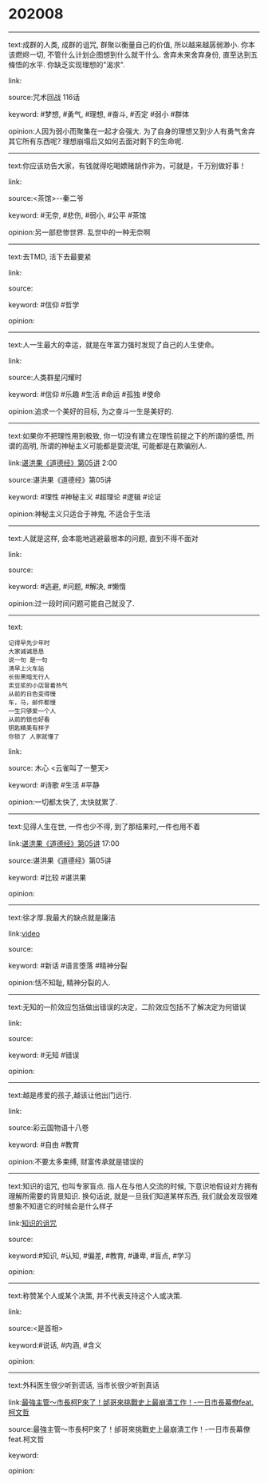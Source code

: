 # 202008

---

text:成群的人类, 成群的诅咒, 群聚以衡量自己的价值, 所以越来越孱弱渺小. 你本该燃烬一切, 不管什么计划企图想到什么就干什么. 舍弃未来舍弃身份, 直至达到五條悟的水平. 你缺乏实现理想的"渴求".

link:

source:咒术回战 116话

keyword: #梦想, #勇气, #理想, #奋斗, #否定 #弱小 #群体

opinion:人因为弱小而聚集在一起才会强大. 为了自身的理想又到少人有勇气舍弃其它所有东西呢? 理想崩塌后又如何去面对剩下的生命呢.

---

text:你应该劝告大家，有钱就得吃喝嫖赌胡作非为，可就是，千万别做好事！

link:

source:<茶馆>\-\-秦二爷

keyword: #无奈, #悲伤, #弱小, #公平 #茶馆

opinion:另一部悲惨世界. 乱世中的一种无奈啊

---

text:去TMD, 活下去最要紧

link:

source:

keyword: #信仰 #哲学

opinion:

---

text:人一生最大的幸运，就是在年富力强时发现了自己的人生使命。

link:

source:人类群星闪耀时

keyword: #信仰 #乐趣 #生活 #命运 #孤独 #使命

opinion:追求一个美好的目标, 为之奋斗一生是美好的.

---

text:如果你不把理性用到极致, 你一切没有建立在理性前提之下的所谓的感悟, 所谓的高明, 所谓的神秘主义可能都是耍流氓, 可能都是在欺骗别人.

link:[谌洪果《道德经》第05讲](https://youtu.be/52Oc0hGWBhY) 2:00

source:谌洪果《道德经》第05讲

keyword: #理性 #神秘主义 #超理论 #逻辑 #论证

opinion:神秘主义只适合于神鬼, 不适合于生活

---

text:人就是这样, 会本能地逃避最根本的问题, 直到不得不面对

link:

source:

keyword: #逃避, #问题, #解决, #懒惰

opinion:过一段时间问题可能自己就没了.

---

text:
```
记得早先少年时
大家诚诚恳恳
说一句 是一句
清早上火车站
长街黑暗无行人
卖豆浆的小店冒着热气
从前的日色变得慢
车，马，邮件都慢
一生只够爱一个人
从前的锁也好看
钥匙精美有样子
你锁了 人家就懂了
```

link:

source: 木心 <云雀叫了一整天>

keyword: #诗歌 #生活 #平静

opinion:一切都太快了, 太快就累了.

---

text:见得人生在世, 一件也少不得, 到了那结果时,一件也用不着

link:[谌洪果《道德经》第05讲](https://youtu.be/52Oc0hGWBhY) 17:00

source:谌洪果《道德经》第05讲

keyword: #比较 #谌洪果

opinion:

---

text:徐才厚.我最大的缺点就是廉洁

link:[video](https://www.bilibili.com/video/av90438685)

source:

keyword: #新话 #语言堕落 #精神分裂

opinion:恬不知耻, 精神分裂的人.

---

text:无知的一阶效应包括做出错误的决定，二阶效应包括不了解决定为何错误

link:

source:

keyword: #无知 #错误

opinion:

---

text:越是疼爱的孩子,越该让他出门远行.

link:

source:彩云国物语十八卷

keyword: #自由 #教育

opinion:不要太多束缚, 财富传承就是错误的

---

text:知识的诅咒, 也叫专家盲点. 指人在与他人交流的时候, 下意识地假设对方拥有理解所需要的背景知识. 换句话说, 就是一旦我们知道某样东西, 我们就会发现很难想象不知道它的时候会是什么样子

link:[知识的诅咒](https://zh.wikipedia.org/wiki/%E7%9F%A5%E8%AD%98%E7%9A%84%E8%A9%9B%E5%92%92)

source:

keyword:#知识, #认知, #偏差, #教育, #谦卑, #盲点, #学习

opinion:

---

text:称赞某个人或某个决策, 并不代表支持这个人或决策.

link:

source:<是首相>

keyword:#说话, #内涵, #含义

opinion:

---

text:外科医生很少听到谎话, 当市长很少听到真话

link:[最強主管～市長柯P來了！邰哥來挑戰史上最崩潰工作！-一日市長幕僚feat.柯文哲](https://youtu.be/Qkf4farak1k)

source:最強主管～市長柯P來了！邰哥來挑戰史上最崩潰工作！-一日市長幕僚feat.柯文哲

keyword:

opinion:
